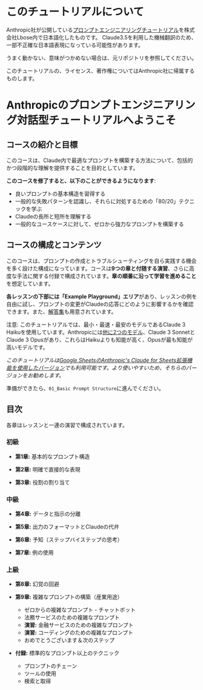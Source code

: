 # このチュートリアルについて
Anthropic社が公開している[プロンプトエンジニアリングチュートリアル](https://github.com/anthropics/prompt-eng-interactive-tutorial)を株式会社Lbose内で日本語化したものです。
Claude3.5を利用した機械翻訳のため、一部不正確な日本語表現になっている可能性があります。

うまく動かない、意味がつかめない場合は、元リポジトリを参照してください。

このチュートリアルの、ライセンス、著作権についてはAnthropic社に帰属するものします。

# Anthropicのプロンプトエンジニアリング対話型チュートリアルへようこそ

## コースの紹介と目標

このコースは、Claude内で最適なプロンプトを構築する方法について、包括的かつ段階的な理解を提供することを目的としています。

**このコースを修了すると、以下のことができるようになります**:
- 良いプロンプトの基本構造を習得する
- 一般的な失敗パターンを認識し、それらに対処するための「80/20」テクニックを学ぶ
- Claudeの長所と短所を理解する
- 一般的なユースケースに対して、ゼロから強力なプロンプトを構築する

## コースの構成とコンテンツ

このコースは、プロンプトの作成とトラブルシューティングを自ら実践する機会を多く設けた構成になっています。コースは**9つの章と付随する演習**、さらに高度な手法に関する付録で構成されています。**章の順番に沿って学習を進めること**を想定しています。

**各レッスンの下部には「Example Playground」エリア**があり、レッスンの例を自由に試し、プロンプトの変更がClaudeの応答にどのように影響するかを確認できます。また、[解答集](https://docs.google.com/spreadsheets/d/1jIxjzUWG-6xBVIa2ay6yDpLyeuOh_hR_ZB75a47KX_E/edit?usp=sharing)も用意されています。

注意: このチュートリアルでは、最小・最速・最安のモデルであるClaude 3 Haikuを使用しています。Anthropicには[他に2つのモデル](https://docs.anthropic.com/claude/docs/models-overview)、Claude 3 SonnetとClaude 3 Opusがあり、これらはHaikuよりも知能が高く、Opusが最も知能が高いモデルです。

*このチュートリアルは[Google SheetsのAnthropic's Claude for Sheets拡張機能を使用したバージョン](https://docs.google.com/spreadsheets/d/19jzLgRruG9kjUQNKtCg1ZjdD6l6weA6qRXG5zLIAhC8/edit?usp=sharing)でも利用可能です。より使いやすいため、そちらのバージョンをお勧めします。*

準備ができたら、`01_Basic Prompt Structure`に進んでください。

## 目次

各章はレッスンと一連の演習で構成されています。

### 初級
- **第1章:** 基本的なプロンプト構造

- **第2章:** 明確で直接的な表現

- **第3章:** 役割の割り当て

### 中級
- **第4章:** データと指示の分離

- **第5章:** 出力のフォーマットとClaudeの代弁

- **第6章:** 予知（ステップバイステップの思考）

- **第7章:** 例の使用

### 上級
- **第8章:** 幻覚の回避

- **第9章:** 複雑なプロンプトの構築（産業用途）
  - ゼロからの複雑なプロンプト - チャットボット
  - 法務サービスのための複雑なプロンプト
  - **演習:** 金融サービスのための複雑なプロンプト
  - **演習:** コーディングのための複雑なプロンプト
  - おめでとうございます＆次のステップ

- **付録:** 標準的なプロンプト以上のテクニック
  - プロンプトのチェーン
  - ツールの使用
  - 検索と取得